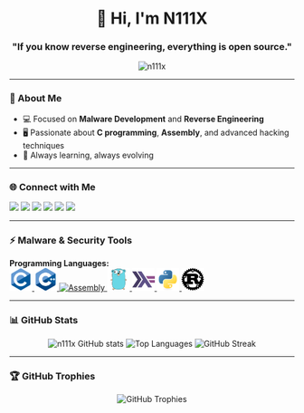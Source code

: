 <h1 align="center">👋 Hi, I'm N111X</h1>
<h3 align="center">"If you know reverse engineering, everything is open source."</h3>

<p align="center">
  <img src="https://komarev.com/ghpvc/?username=n111x&label=Profile%20views&color=0e75b6&style=flat" alt="n111x" />
</p>

---

### 🧠 About Me
- 💻 Focused on **Malware Development** and **Reverse Engineering**  
- 🖥️ Passionate about **C programming**, **Assembly**, and advanced hacking techniques  
- 🚀 Always learning, always evolving  

---

### 🌐 Connect with Me
<p align="left">
  <a href="https://twitter.com/n1ix_d" target="_blank"><img src="https://img.shields.io/badge/Twitter-1DA1F2?style=for-the-badge&logo=twitter&logoColor=white"/></a>
  <a href="https://www.linkedin.com/in/synixd/" target="_blank"><img src="https://img.shields.io/badge/LinkedIn-0077B5?style=for-the-badge&logo=linkedin&logoColor=white"/></a>
  <a href="https://instagram.com/n111x__" target="_blank"><img src="https://img.shields.io/badge/Instagram-E4405F?style=for-the-badge&logo=instagram&logoColor=white"/></a>
  <a href="https://www.youtube.com/@nix-l3v" target="_blank"><img src="https://img.shields.io/badge/YouTube-FF0000?style=for-the-badge&logo=youtube&logoColor=white"/></a>
  <a href="https://www.hackerrank.com/n11ixxor64" target="_blank"><img src="https://img.shields.io/badge/HackerRank-2EC866?style=for-the-badge&logo=HackerRank&logoColor=white"/></a>
  <a href="https://discord.gg/1318108548319805442" target="_blank"><img src="https://img.shields.io/badge/Discord-5865F2?style=for-the-badge&logo=discord&logoColor=white"/></a>
</p>

---


### ⚡ Malware & Security Tools  
<p align="left">
  <strong>Programming Languages:</strong><br>
  <a href="https://en.cppreference.com/w/c/language" target="_blank">
    <img src="https://raw.githubusercontent.com/devicons/devicon/master/icons/c/c-original.svg" alt="C" width="40" height="40"/>
  </a>
  <a href="https://en.cppreference.com/w/cpp" target="_blank">
    <img src="https://raw.githubusercontent.com/devicons/devicon/master/icons/cplusplus/cplusplus-original.svg" alt="C++" width="40" height="40"/>
  </a>
  <a href="https://en.wikipedia.org/wiki/Assembly_language" target="_blank">
    <img src="https://upload.wikimedia.org/wikipedia/commons/thumb/0/03/Assembly_icon.svg/64px-Assembly_icon.svg.png" alt="Assembly" width="40" height="40"/>
  </a>
  <a href="https://golang.org/doc/" target="_blank">
    <img src="https://raw.githubusercontent.com/devicons/devicon/master/icons/go/go-original.svg" alt="Go" width="40" height="40"/>
  </a>
  <a href="https://www.haskell.org/documentation/" target="_blank">
    <img src="https://raw.githubusercontent.com/devicons/devicon/master/icons/haskell/haskell-original.svg" alt="Haskell" width="40" height="40"/>
  </a>
  <a href="https://docs.python.org/3/" target="_blank">
    <img src="https://raw.githubusercontent.com/devicons/devicon/master/icons/python/python-original.svg" alt="Python" width="40" height="40"/>
  </a>
  <a href="https://www.rust-lang.org/" target="_blank">
    <img src="https://raw.githubusercontent.com/devicons/devicon/master/icons/rust/rust-plain.svg" alt="Rust" width="40" height="40"/>
  </a>
</p>


---

### 📊 GitHub Stats

<p align="center">
  <img src="https://github-readme-stats.vercel.app/api?username=n111x&show_icons=true&theme=tokyonight" alt="n111x GitHub stats"/>
  <img src="https://github-readme-stats.vercel.app/api/top-langs/?username=n111x&layout=compact&theme=tokyonight" alt="Top Languages"/>
  <img src="https://github-readme-streak-stats.herokuapp.com/?user=n111x&theme=tokyonight" alt="GitHub Streak"/>
</p>

---

### 🏆 GitHub Trophies
<p align="center">
  <img src="https://github-profile-trophy.vercel.app/?username=n111x&theme=darkhub&no-frame=true&row=1&column=6" alt="GitHub Trophies"/>
</p>
